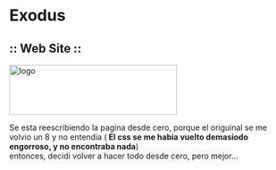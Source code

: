 # Exodus
## :: Web Site ::

<img src="https://dewey.tailorbrands.com/production/brand_version_mockup_image/763/9100569763_7d792a67-94c8-40a0-8dbd-6dd6b5aefd7c.png?cb=1727441407" width="300" height="90" alt="logo">

<p>Se esta reescribiendo la pagina desde cero, porque el origuinal se me volvio un 8 y no entendia (<strong> El css se me habia vuelto demasiodo engorroso, y no encontraba nada</strong>) <br> entonces, decidi volver a hacer todo desde cero, pero mejor...</p>
